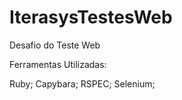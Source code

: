 # IterasysTestesWeb
Desafio do Teste Web

Ferramentas Utilizadas:

Ruby; Capybara; RSPEC; Selenium;
